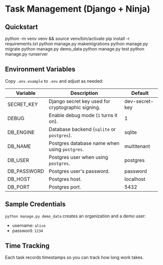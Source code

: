 # Task Management (Django + Ninja)

## Quickstart
python -m venv venv && source venv/bin/activate
pip install -r requirements.txt
python manage.py makemigrations
python manage.py migrate
python manage.py demo_data
python manage.py test
python manage.py runserver

## Environment Variables
Copy `.env.example` to `.env` and adjust as needed:

| Variable | Description | Default |
| --- | --- | --- |
| SECRET_KEY | Django secret key used for cryptographic signing. | dev-secret-key |
| DEBUG | Enable debug mode (`1` turns it on). | 1 |
| DB_ENGINE | Database backend (`sqlite` or `postgres`). | sqlite |
| DB_NAME | Postgres database name when using `postgres`. | multitenant |
| DB_USER | Postgres user when using `postgres`. | postgres |
| DB_PASSWORD | Postgres user's password. | password |
| DB_HOST | Postgres host. | localhost |
| DB_PORT | Postgres port. | 5432 |

## Sample Credentials
`python manage.py demo_data` creates an organization and a demo user:

- username: `alice`
- password: `1234`

## Time Tracking
Each task records timestamps so you can track how long work takes.
